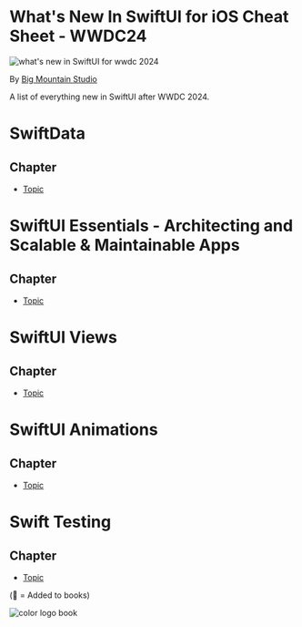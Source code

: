 # What's New In SwiftUI for iOS Cheat Sheet - WWDC24
![what's new in SwiftUI for wwdc 2024](https://github.com/bigmountainstudio/What-is-new-in-SwiftUI-WWDC23/assets/24855856/5fad9a39-a33e-40a2-9e4f-3ed4867424d6)

By [Big Mountain Studio](https://www.bigmountainstudio.com/)

A list of everything new in SwiftUI after WWDC 2024.
# SwiftData
## Chapter
* [Topic]()

# SwiftUI Essentials - Architecting and Scalable & Maintainable Apps
## Chapter
* [Topic]()

# SwiftUI Views
## Chapter
* [Topic]()

# SwiftUI Animations
## Chapter
* [Topic]()

# Swift Testing
## Chapter
* [Topic]()

(📕 = Added to books)

![color logo book](https://github.com/bigmountainstudio/What-is-new-in-SwiftUI-WWDC23/assets/24855856/4509ce75-14ee-43e7-a62d-c46d7200ddda)
